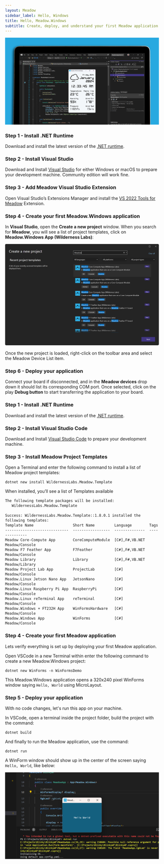 ```yaml
---
layout: Meadow
sidebar_label: Hello, Windows
title: Hello, Meadow.Windows
subtitle: Create, deploy, and understand your first Meadow application.
---
```


![](wildernesslabs_desktop_getting_started.png)

<Tabs groupId="ide">
  <TabItem value="visualstudio2022" label="Visual Studio 2022" default>

### Step 1 - Install .NET Runtime

Download and install the latest version of the [.NET runtime](https://dotnet.microsoft.com/en-us/download).

### Step 2 - Install Visual Studio

Download and Install [Visual Studio](https://visualstudio.microsoft.com/) for either Windows or macOS to prepare your development machine. Community edition will work fine.

### Step 3 - Add Meadow Visual Studio Extension

Open Visual Studio’s Extensions Manager and install the [VS 2022 Tools for Meadow](https://marketplace.visualstudio.com/items?itemName=WildernessLabs.vsmeadow2022) Extension.

### Step 4 - Create your first Meadow.Windows application

In **Visual Studio**, open the **Create a new project** window. When you search for **Meadow**, you will see a list of project templates, click on **Meadow.Windows App (Wilderness Labs)**:

![Create new Meadow Application](../../Common_Assets/wildernesslabs_meadow_projects.png)

Once the new project is loaded, right-click on the toolbar area and select the Meadow Device List item.

### Step 6 - Deploy your application

Connect your board if disconnected, and in the **Meadow devices** drop down it should list its corresponding COM port. Once selected, click on the play **Debug button** to start transferring the application to your board.

  </TabItem>
  <TabItem value="vscode" label="Visual Studio Code">

### Step 1 - Install .NET Runtime

Download and install the latest version of the [.NET runtime](https://dotnet.microsoft.com/en-us/download).

### Step 2 - Install Visual Studio Code

Download and Install [Visual Studio Code](https://visualstudio.microsoft.com/) to prepare your development machine.

### Step 3 - Install Meadow Project Templates

Open a Terminal and enter the following command to install a list of Meadow project templates:

```console
dotnet new install WildernessLabs.Meadow.Template
```

When installed, you’ll see a list of Templates available

```console
The following template packages will be installed:
   WildernessLabs.Meadow.Template

Success: WildernessLabs.Meadow.Template::1.8.0.1 installed the following templates:
Template Name                  Short Name         Language        Tags
-----------------------------  -----------------  --------------  --------------
Meadow Core-Compute App        CoreComputeModule  [C#],F#,VB.NET  Meadow/Console
Meadow F7 Feather App          F7Feather          [C#],F#,VB.NET  Meadow/Console
Meadow Library                 Library            [C#],F#,VB.NET  Meadow/Library
Meadow Project Lab App         ProjectLab         [C#]            Meadow/Console
Meadow.Linux Jetson Nano App   JetsonNano         [C#]            Meadow/Console
Meadow.Linux Raspberry Pi App  RaspberryPi        [C#]            Meadow/Console
Meadow.Linux reTerminal App    reTerminal         [C#]            Meadow/Console
Meadow.Windows + FT232H App    WinFormsHardware   [C#]            Meadow/Console
Meadow.Windows App             WinForms           [C#]            Meadow/Console
```

### Step 4 - Create your first Meadow application

Lets verify everything is set up by deploying your first Meadow application. 

Open VSCode in a new Terminal within enter the following command to create a new Meadow.Windows project:

```console
dotnet new WinForms -n WinFormsDemo
```

This Meadow.Windows application opens a 320x240 pixel WinForms window saying `Hello, World` using MicroLayout.

### Step 5 - Deploy your application

With no code changes, let's run this app on your machine. 

In VSCode, open a terminal inside the project folder, build the project with the command:

```console
dotnet build
```

And finally to run the Meadow application, use the command:

```console
dotnet run
```

A WinForm window should show up in the center of the screen saying `Hello, World`, like below:

![Create new Meadow Application](wildernesslabs_desktop_winforms.png)

  </TabItem>
</Tabs>